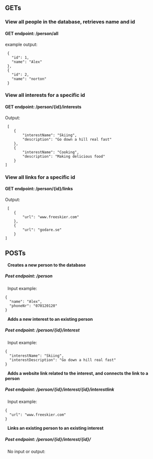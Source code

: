

<div style:"border: 1px solid black">
  <h2>GETs</h2>

<h3><b>View all people in the database, retrieves name and id</b></h3>

<h4><b>GET endpoint:</b> /person/all</h4>

example output:
```
 {
   "id": 1,
   "name": "Alex"
 },
 {
   "id": 2,
   "name": "norton"
 }
```

<h3><b>View all interests for a specific id</b></h3>

<h4><b>GET endpoint:</b> /person/{id}/interests</h4>

Output:
```
 [
	{
		"interestName": "Skiing",
		"description": "Go down a hill real fast"
	},
	{
		"interestName": "Cooking",
		"description": "Making delicious food"
	}
]
```

<h3><b>View all links for a specific id</b></h3>

<h4><b>GET endpoint:</b> /person/{id}/links</h4>

Output:
```
 [
	{
		"url": "www.freeskier.com"
	},
	{
		"url": "godare.se"
	}
]
```

<h2>POSTs</h2>

&nbsp; **Creates a new person to the database**
##### Post endpoint: /person
&nbsp; Input example:
```
{
  "name": "Alex",
  "phoneNr": "070120120"
}
```
&nbsp; **Adds a new interest to an existing person**
##### Post endpoint: /person/{id}/interest
&nbsp; Input example:
```
{
  "interestName": "Skiing",
  "interestDescription": "Go down a hill real fast"
}
```
&nbsp; **Adds a website link related to the interest, and connects the link to a person**
##### Post endpoint: /person/{id}/interest/{id}/interestlink
&nbsp; Input example:
```
{
  "url": "www.freeskier.com"
}
```
&nbsp; **Links an existing person to an existing interest**
##### Post endpoint: /person/{id}/interest/{id}/
&nbsp; No input or output:




